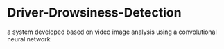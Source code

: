 # Driver-Drowsiness-Detection
a system developed based on video image analysis using a convolutional neural network
